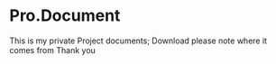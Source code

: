 # Pro.Document

This is my private Project documents;
Download please note where it comes from
Thank you
